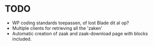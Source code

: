 # TODO

- WP coding standards toepassen, of lost Blade dit al op?
- Multiple clients for retrieving all the 'zaken'
- Automatic creation of zaak and zaak-download page with blocks included.
